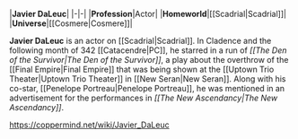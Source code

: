 |**Javier DaLeuc**|
|-|-|
|**Profession**|Actor|
|**Homeworld**|[[Scadrial\|Scadrial]]|
|**Universe**|[[Cosmere\|Cosmere]]|

**Javier DaLeuc** is an actor on [[Scadrial\|Scadrial]].
In Cladence and the following month of 342 [[Catacendre\|PC]], he starred in a run of *[[The Den of the Survivor\|The Den of the Survivor]]*, a play about the overthrow of the [[Final Empire\|Final Empire]] that was being shown at the [[Uptown Trio Theater\|Uptown Trio Theater]] in [[New Seran\|New Seran]]. Along with his co-star, [[Penelope Portreau\|Penelope Portreau]], he was mentioned in an advertisement for the performances in *[[The New Ascendancy\|The New Ascendancy]]*.



https://coppermind.net/wiki/Javier_DaLeuc